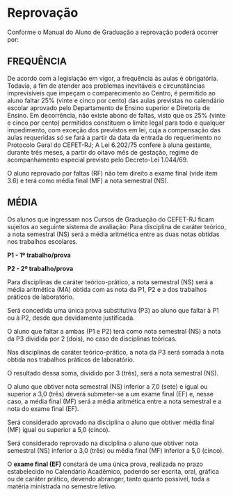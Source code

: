 # Reprovação 

Conforme o Manual do Aluno de Graduação a reprovação poderá ocorrer por:

## FREQUÊNCIA

De acordo  com  a legislação em vigor, a frequência  às aulas  é obrigatória. Todavia,   a fim de atender aos problemas  inevitáveis e circunstâncias imprevisíveis que  impeçam o comparecimento ao Centro, é permitido  ao aluno  faltar 25%  (vinte e cinco por  cento) das aulas  previstas no calendário escolar aprovado pelo Departamento de Ensino superior e Diretoria de Ensino. Em decorrência, não existe abono de faltas, visto que os 25% (vinte e cinco por cento) permitidos constituem o limite legal para todo e qualquer  impedimento, com exceção dos previstos em lei, cuja a compensação  das  aulas  requeridas  só  se fará a partir da  data da  entrada  do  requerimento no Protocolo Geral do CEFET-RJ; A Lei 6.202/75  confere à aluna gestante, durante três meses, a partir do oitavo mês de gestação, regime de acompanhamento especial previsto pelo Decreto-Lei 1.044/69.

O aluno reprovado por faltas (RF) não tem direito a exame final (vide item 3.6) e terá como média final (MF) a nota semestral (NS).

## MÉDIA

Os alunos que ingressam nos Cursos de Graduação do CEFET-RJ ficam sujeitos ao seguinte sistema de avaliação: Para disciplina de caráter  teórico, a nota semestral (NS)  será a média aritmética  entre as duas notas obtidas nos trabalhos escolares.

**P1 - 1º trabalho/prova**

**P2 - 2º trabalho/prova**

Para disciplinas de caráter teórico-prático, a nota semestral (NS) será a média aritmética (MA) obtida com as nota da P1, P2 e a dos trabalhos práticos de laboratório.

Será concedida  uma única prova substitutiva (P3) ao aluno que  faltar à P1 ou à P2, desde que devidamente justificada.

O aluno que faltar a ambas (P1 e P2) terá como nota semestral (NS) a nota da P3  dividida por 2 (dois), no  caso de disciplinas teóricas.

Nas disciplinas de caráter teórico-prático, a nota da P3 será somada à nota obtida nos trabalhos práticos de laboratório.

O resultado dessa soma, dividido por 3 (três), será a nota semestral (NS).

O aluno  que  obtiver nota  semestral (NS) inferior a 7,0 (sete) e igual ou  superior  a 3,0  (três) deverá submeter-se  a um exame final (EF) e, nesse  caso, a média final (MF) será a média aritmética entre a nota semestral e a nota do exame final (EF).

Será considerado aprovado na disciplina o aluno que obtiver média final (MF) igual ou superior a 5,0 (cinco).

Será considerado reprovado na disciplina o aluno que obtiver nota semestral (NS)  inferior a 3,0 (três) ou média final (MF) inferior a 5,0 (cinco).

O **exame final (EF)** constará de uma única prova, realizada no prazo estabelecido no Calendário Acadêmico, podendo ser escrita,  oral,  gráfica  ou de caráter  prático,  devendo abranger, tanto quanto possível, toda a matéria ministrada no semestre letivo.

 
